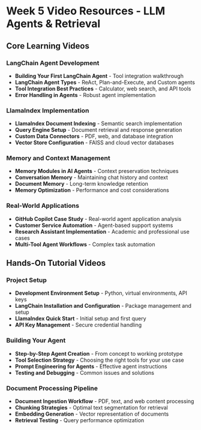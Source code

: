 # Week 5 Video Resources - LLM Agents & Retrieval

## Core Learning Videos

### LangChain Agent Development
- **Building Your First LangChain Agent** - Tool integration walkthrough
- **LangChain Agent Types** - ReAct, Plan-and-Execute, and Custom agents
- **Tool Integration Best Practices** - Calculator, web search, and API tools
- **Error Handling in Agents** - Robust agent implementation

### LlamaIndex Implementation
- **LlamaIndex Document Indexing** - Semantic search implementation
- **Query Engine Setup** - Document retrieval and response generation
- **Custom Data Connectors** - PDF, web, and database integration
- **Vector Store Configuration** - FAISS and cloud vector databases

### Memory and Context Management
- **Memory Modules in AI Agents** - Context preservation techniques
- **Conversation Memory** - Maintaining chat history and context
- **Document Memory** - Long-term knowledge retention
- **Memory Optimization** - Performance and cost considerations

### Real-World Applications
- **GitHub Copilot Case Study** - Real-world agent application analysis
- **Customer Service Automation** - Agent-based support systems
- **Research Assistant Implementation** - Academic and professional use cases
- **Multi-Tool Agent Workflows** - Complex task automation

## Hands-On Tutorial Videos

### Project Setup
- **Development Environment Setup** - Python, virtual environments, API keys
- **LangChain Installation and Configuration** - Package management and setup
- **LlamaIndex Quick Start** - Initial setup and first query
- **API Key Management** - Secure credential handling

### Building Your Agent
- **Step-by-Step Agent Creation** - From concept to working prototype
- **Tool Selection Strategy** - Choosing the right tools for your use case
- **Prompt Engineering for Agents** - Effective agent instructions
- **Testing and Debugging** - Common issues and solutions

### Document Processing Pipeline
- **Document Ingestion Workflow** - PDF, text, and web content processing
- **Chunking Strategies** - Optimal text segmentation for retrieval
- **Embedding Generation** - Vector representation of documents
- **Retrieval Testing** - Query performance optimization